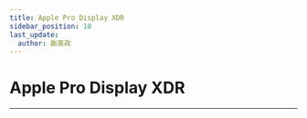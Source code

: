```yaml
---
title: Apple Pro Display XDR
sidebar_position: 10
last_update:
  author: 蒯美政
---
```


# Apple Pro Display XDR

---